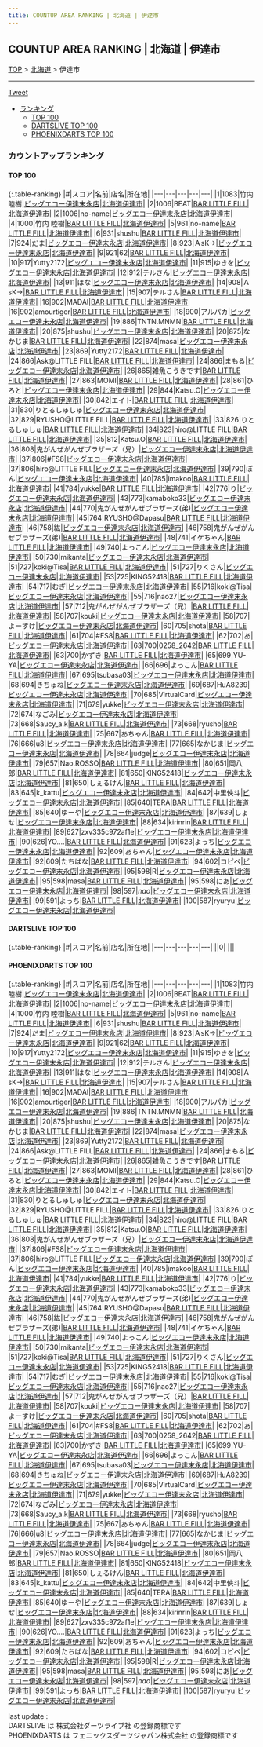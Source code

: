```yaml
---
title: COUNTUP AREA RANKING | 北海道 | 伊達市
---
```

## COUNTUP AREA RANKING | 北海道 | 伊達市

[TOP](/darts/rank/) > [北海道](/darts/rank/北海道/) > 伊達市

___

<a href="https://twitter.com/share?ref_src=twsrc%5Etfw" data-text="COUNTUP AREA RANKING | 北海道伊達市" class="twitter-share-button" data-hashtags="DARTSLIVE,PHOENIXDARTS,darts,ダーツ" data-show-count="false">Tweet</a>

* [ランキング](#カウントアップランキング)
    * [TOP 100](#top-100)
    * [DARTSLIVE TOP 100](#dartslive-top-100)
    * [PHOENIXDARTS TOP 100](#phoenixdarts-top-100)

### カウントアップランキング

#### TOP 100



{:.table-ranking}
|#|スコア|名前|店名|所在地|
|---|---|---|---|---|
|1|1083|<span class="rank-name-pd">竹内 睦樹</span>|<a href="https://vs.phoenixdarts.com/jp/shop/shopDetailInfo/s_86765?s_seq=86765">ビッグエコー伊達末永店</a>|<a href="/darts/rank/北海道/伊達市">北海道伊達市</a>|
|2|1006|<span class="rank-name-pd">BEAT</span>|<a href="https://vs.phoenixdarts.com/jp/shop/shopDetailInfo/s_91655?s_seq=91655">BAR LITTLE FILL</a>|<a href="/darts/rank/北海道/伊達市">北海道伊達市</a>|
|2|1006|<span class="rank-name-pd">no-name</span>|<a href="https://vs.phoenixdarts.com/jp/shop/shopDetailInfo/s_86765?s_seq=86765">ビッグエコー伊達末永店</a>|<a href="/darts/rank/北海道/伊達市">北海道伊達市</a>|
|4|1000|<span class="rank-name-pd">竹内 睦樹</span>|<a href="https://vs.phoenixdarts.com/jp/shop/shopDetailInfo/s_91655?s_seq=91655">BAR LITTLE FILL</a>|<a href="/darts/rank/北海道/伊達市">北海道伊達市</a>|
|5|961|<span class="rank-name-pd">no-name</span>|<a href="https://vs.phoenixdarts.com/jp/shop/shopDetailInfo/s_91655?s_seq=91655">BAR LITTLE FILL</a>|<a href="/darts/rank/北海道/伊達市">北海道伊達市</a>|
|6|931|<span class="rank-name-pd">shushu</span>|<a href="https://vs.phoenixdarts.com/jp/shop/shopDetailInfo/s_91655?s_seq=91655">BAR LITTLE FILL</a>|<a href="/darts/rank/北海道/伊達市">北海道伊達市</a>|
|7|924|<span class="rank-name-pd">だま</span>|<a href="https://vs.phoenixdarts.com/jp/shop/shopDetailInfo/s_86765?s_seq=86765">ビッグエコー伊達末永店</a>|<a href="/darts/rank/北海道/伊達市">北海道伊達市</a>|
|8|923|<span class="rank-name-pd">ＡsK→</span>|<a href="https://vs.phoenixdarts.com/jp/shop/shopDetailInfo/s_86765?s_seq=86765">ビッグエコー伊達末永店</a>|<a href="/darts/rank/北海道/伊達市">北海道伊達市</a>|
|9|921|<span class="rank-name-pd">62</span>|<a href="https://vs.phoenixdarts.com/jp/shop/shopDetailInfo/s_91655?s_seq=91655">BAR LITTLE FILL</a>|<a href="/darts/rank/北海道/伊達市">北海道伊達市</a>|
|10|917|<span class="rank-name-pd">Yutty2172</span>|<a href="https://vs.phoenixdarts.com/jp/shop/shopDetailInfo/s_86765?s_seq=86765">ビッグエコー伊達末永店</a>|<a href="/darts/rank/北海道/伊達市">北海道伊達市</a>|
|11|915|<span class="rank-name-pd">ゆきを</span>|<a href="https://vs.phoenixdarts.com/jp/shop/shopDetailInfo/s_86765?s_seq=86765">ビッグエコー伊達末永店</a>|<a href="/darts/rank/北海道/伊達市">北海道伊達市</a>|
|12|912|<span class="rank-name-pd">テルさん</span>|<a href="https://vs.phoenixdarts.com/jp/shop/shopDetailInfo/s_86765?s_seq=86765">ビッグエコー伊達末永店</a>|<a href="/darts/rank/北海道/伊達市">北海道伊達市</a>|
|13|911|<span class="rank-name-pd">はな</span>|<a href="https://vs.phoenixdarts.com/jp/shop/shopDetailInfo/s_86765?s_seq=86765">ビッグエコー伊達末永店</a>|<a href="/darts/rank/北海道/伊達市">北海道伊達市</a>|
|14|908|<span class="rank-name-pd">ＡsK→</span>|<a href="https://vs.phoenixdarts.com/jp/shop/shopDetailInfo/s_91655?s_seq=91655">BAR LITTLE FILL</a>|<a href="/darts/rank/北海道/伊達市">北海道伊達市</a>|
|15|907|<span class="rank-name-pd">テルさん</span>|<a href="https://vs.phoenixdarts.com/jp/shop/shopDetailInfo/s_91655?s_seq=91655">BAR LITTLE FILL</a>|<a href="/darts/rank/北海道/伊達市">北海道伊達市</a>|
|16|902|<span class="rank-name-pd">MADAI</span>|<a href="https://vs.phoenixdarts.com/jp/shop/shopDetailInfo/s_91655?s_seq=91655">BAR LITTLE FILL</a>|<a href="/darts/rank/北海道/伊達市">北海道伊達市</a>|
|16|902|<span class="rank-name-pd">amourtiger</span>|<a href="https://vs.phoenixdarts.com/jp/shop/shopDetailInfo/s_91655?s_seq=91655">BAR LITTLE FILL</a>|<a href="/darts/rank/北海道/伊達市">北海道伊達市</a>|
|18|900|<span class="rank-name-pd">アルパカ</span>|<a href="https://vs.phoenixdarts.com/jp/shop/shopDetailInfo/s_86765?s_seq=86765">ビッグエコー伊達末永店</a>|<a href="/darts/rank/北海道/伊達市">北海道伊達市</a>|
|19|886|<span class="rank-name-pd">TNTN.MNMN</span>|<a href="https://vs.phoenixdarts.com/jp/shop/shopDetailInfo/s_91655?s_seq=91655">BAR LITTLE FILL</a>|<a href="/darts/rank/北海道/伊達市">北海道伊達市</a>|
|20|875|<span class="rank-name-pd">shushu</span>|<a href="https://vs.phoenixdarts.com/jp/shop/shopDetailInfo/s_86765?s_seq=86765">ビッグエコー伊達末永店</a>|<a href="/darts/rank/北海道/伊達市">北海道伊達市</a>|
|20|875|<span class="rank-name-pd">なかじま</span>|<a href="https://vs.phoenixdarts.com/jp/shop/shopDetailInfo/s_91655?s_seq=91655">BAR LITTLE FILL</a>|<a href="/darts/rank/北海道/伊達市">北海道伊達市</a>|
|22|874|<span class="rank-name-pd">masa</span>|<a href="https://vs.phoenixdarts.com/jp/shop/shopDetailInfo/s_86765?s_seq=86765">ビッグエコー伊達末永店</a>|<a href="/darts/rank/北海道/伊達市">北海道伊達市</a>|
|23|869|<span class="rank-name-pd">Yutty2172</span>|<a href="https://vs.phoenixdarts.com/jp/shop/shopDetailInfo/s_91655?s_seq=91655">BAR LITTLE FILL</a>|<a href="/darts/rank/北海道/伊達市">北海道伊達市</a>|
|24|866|<span class="rank-name-pd">Ask@LITTLE FILL</span>|<a href="https://vs.phoenixdarts.com/jp/shop/shopDetailInfo/s_91655?s_seq=91655">BAR LITTLE FILL</a>|<a href="/darts/rank/北海道/伊達市">北海道伊達市</a>|
|24|866|<span class="rank-name-pd">まもる</span>|<a href="https://vs.phoenixdarts.com/jp/shop/shopDetailInfo/s_86765?s_seq=86765">ビッグエコー伊達末永店</a>|<a href="/darts/rank/北海道/伊達市">北海道伊達市</a>|
|26|865|<span class="rank-name-pd">雑魚こうきです</span>|<a href="https://vs.phoenixdarts.com/jp/shop/shopDetailInfo/s_91655?s_seq=91655">BAR LITTLE FILL</a>|<a href="/darts/rank/北海道/伊達市">北海道伊達市</a>|
|27|863|<span class="rank-name-pd">MOMI</span>|<a href="https://vs.phoenixdarts.com/jp/shop/shopDetailInfo/s_91655?s_seq=91655">BAR LITTLE FILL</a>|<a href="/darts/rank/北海道/伊達市">北海道伊達市</a>|
|28|861|<span class="rank-name-pd">ひろと</span>|<a href="https://vs.phoenixdarts.com/jp/shop/shopDetailInfo/s_86765?s_seq=86765">ビッグエコー伊達末永店</a>|<a href="/darts/rank/北海道/伊達市">北海道伊達市</a>|
|29|844|<span class="rank-name-pd">Katsu.O</span>|<a href="https://vs.phoenixdarts.com/jp/shop/shopDetailInfo/s_86765?s_seq=86765">ビッグエコー伊達末永店</a>|<a href="/darts/rank/北海道/伊達市">北海道伊達市</a>|
|30|842|<span class="rank-name-pd">エイト</span>|<a href="https://vs.phoenixdarts.com/jp/shop/shopDetailInfo/s_91655?s_seq=91655">BAR LITTLE FILL</a>|<a href="/darts/rank/北海道/伊達市">北海道伊達市</a>|
|31|830|<span class="rank-name-pd">りとるしゅしゅ</span>|<a href="https://vs.phoenixdarts.com/jp/shop/shopDetailInfo/s_86765?s_seq=86765">ビッグエコー伊達末永店</a>|<a href="/darts/rank/北海道/伊達市">北海道伊達市</a>|
|32|829|<span class="rank-name-pd">RYUSHO@LITTLE FILL</span>|<a href="https://vs.phoenixdarts.com/jp/shop/shopDetailInfo/s_91655?s_seq=91655">BAR LITTLE FILL</a>|<a href="/darts/rank/北海道/伊達市">北海道伊達市</a>|
|33|826|<span class="rank-name-pd">りとるしゅしゅ</span>|<a href="https://vs.phoenixdarts.com/jp/shop/shopDetailInfo/s_91655?s_seq=91655">BAR LITTLE FILL</a>|<a href="/darts/rank/北海道/伊達市">北海道伊達市</a>|
|34|823|<span class="rank-name-pd">hiro@LITTLE FILL</span>|<a href="https://vs.phoenixdarts.com/jp/shop/shopDetailInfo/s_91655?s_seq=91655">BAR LITTLE FILL</a>|<a href="/darts/rank/北海道/伊達市">北海道伊達市</a>|
|35|812|<span class="rank-name-pd">Katsu.O</span>|<a href="https://vs.phoenixdarts.com/jp/shop/shopDetailInfo/s_91655?s_seq=91655">BAR LITTLE FILL</a>|<a href="/darts/rank/北海道/伊達市">北海道伊達市</a>|
|36|808|<span class="rank-name-pd">鬼がんぜがんぜブラザーズ（兄）</span>|<a href="https://vs.phoenixdarts.com/jp/shop/shopDetailInfo/s_86765?s_seq=86765">ビッグエコー伊達末永店</a>|<a href="/darts/rank/北海道/伊達市">北海道伊達市</a>|
|37|806|<span class="rank-name-pd">#FS8</span>|<a href="https://vs.phoenixdarts.com/jp/shop/shopDetailInfo/s_86765?s_seq=86765">ビッグエコー伊達末永店</a>|<a href="/darts/rank/北海道/伊達市">北海道伊達市</a>|
|37|806|<span class="rank-name-pd">hiro@LITTLE FILL</span>|<a href="https://vs.phoenixdarts.com/jp/shop/shopDetailInfo/s_86765?s_seq=86765">ビッグエコー伊達末永店</a>|<a href="/darts/rank/北海道/伊達市">北海道伊達市</a>|
|39|790|<span class="rank-name-pd">ぽん</span>|<a href="https://vs.phoenixdarts.com/jp/shop/shopDetailInfo/s_86765?s_seq=86765">ビッグエコー伊達末永店</a>|<a href="/darts/rank/北海道/伊達市">北海道伊達市</a>|
|40|785|<span class="rank-name-pd">imakoo</span>|<a href="https://vs.phoenixdarts.com/jp/shop/shopDetailInfo/s_91655?s_seq=91655">BAR LITTLE FILL</a>|<a href="/darts/rank/北海道/伊達市">北海道伊達市</a>|
|41|784|<span class="rank-name-pd">yukke</span>|<a href="https://vs.phoenixdarts.com/jp/shop/shopDetailInfo/s_91655?s_seq=91655">BAR LITTLE FILL</a>|<a href="/darts/rank/北海道/伊達市">北海道伊達市</a>|
|42|776|<span class="rank-name-pd">り</span>|<a href="https://vs.phoenixdarts.com/jp/shop/shopDetailInfo/s_86765?s_seq=86765">ビッグエコー伊達末永店</a>|<a href="/darts/rank/北海道/伊達市">北海道伊達市</a>|
|43|773|<span class="rank-name-pd">kamaboko33</span>|<a href="https://vs.phoenixdarts.com/jp/shop/shopDetailInfo/s_86765?s_seq=86765">ビッグエコー伊達末永店</a>|<a href="/darts/rank/北海道/伊達市">北海道伊達市</a>|
|44|770|<span class="rank-name-pd">鬼がんぜがんぜブラザーズ(弟)</span>|<a href="https://vs.phoenixdarts.com/jp/shop/shopDetailInfo/s_86765?s_seq=86765">ビッグエコー伊達末永店</a>|<a href="/darts/rank/北海道/伊達市">北海道伊達市</a>|
|45|764|<span class="rank-name-pd">RYUSHO@Dapasu</span>|<a href="https://vs.phoenixdarts.com/jp/shop/shopDetailInfo/s_91655?s_seq=91655">BAR LITTLE FILL</a>|<a href="/darts/rank/北海道/伊達市">北海道伊達市</a>|
|46|758|<span class="rank-name-pd">紘</span>|<a href="https://vs.phoenixdarts.com/jp/shop/shopDetailInfo/s_86765?s_seq=86765">ビッグエコー伊達末永店</a>|<a href="/darts/rank/北海道/伊達市">北海道伊達市</a>|
|46|758|<span class="rank-name-pd">鬼がんぜがんぜブラザーズ(弟)</span>|<a href="https://vs.phoenixdarts.com/jp/shop/shopDetailInfo/s_91655?s_seq=91655">BAR LITTLE FILL</a>|<a href="/darts/rank/北海道/伊達市">北海道伊達市</a>|
|48|741|<span class="rank-name-pd">イケちゃん</span>|<a href="https://vs.phoenixdarts.com/jp/shop/shopDetailInfo/s_91655?s_seq=91655">BAR LITTLE FILL</a>|<a href="/darts/rank/北海道/伊達市">北海道伊達市</a>|
|49|740|<span class="rank-name-pd">よっこん</span>|<a href="https://vs.phoenixdarts.com/jp/shop/shopDetailInfo/s_86765?s_seq=86765">ビッグエコー伊達末永店</a>|<a href="/darts/rank/北海道/伊達市">北海道伊達市</a>|
|50|730|<span class="rank-name-pd">mikanta</span>|<a href="https://vs.phoenixdarts.com/jp/shop/shopDetailInfo/s_86765?s_seq=86765">ビッグエコー伊達末永店</a>|<a href="/darts/rank/北海道/伊達市">北海道伊達市</a>|
|51|727|<span class="rank-name-pd">koki@Tisa</span>|<a href="https://vs.phoenixdarts.com/jp/shop/shopDetailInfo/s_91655?s_seq=91655">BAR LITTLE FILL</a>|<a href="/darts/rank/北海道/伊達市">北海道伊達市</a>|
|51|727|<span class="rank-name-pd">りくさん</span>|<a href="https://vs.phoenixdarts.com/jp/shop/shopDetailInfo/s_86765?s_seq=86765">ビッグエコー伊達末永店</a>|<a href="/darts/rank/北海道/伊達市">北海道伊達市</a>|
|53|725|<span class="rank-name-pd">KING52418</span>|<a href="https://vs.phoenixdarts.com/jp/shop/shopDetailInfo/s_91655?s_seq=91655">BAR LITTLE FILL</a>|<a href="/darts/rank/北海道/伊達市">北海道伊達市</a>|
|54|717|<span class="rank-name-pd">むぎ</span>|<a href="https://vs.phoenixdarts.com/jp/shop/shopDetailInfo/s_86765?s_seq=86765">ビッグエコー伊達末永店</a>|<a href="/darts/rank/北海道/伊達市">北海道伊達市</a>|
|55|716|<span class="rank-name-pd">koki@Tisa</span>|<a href="https://vs.phoenixdarts.com/jp/shop/shopDetailInfo/s_86765?s_seq=86765">ビッグエコー伊達末永店</a>|<a href="/darts/rank/北海道/伊達市">北海道伊達市</a>|
|55|716|<span class="rank-name-pd">nao27</span>|<a href="https://vs.phoenixdarts.com/jp/shop/shopDetailInfo/s_86765?s_seq=86765">ビッグエコー伊達末永店</a>|<a href="/darts/rank/北海道/伊達市">北海道伊達市</a>|
|57|712|<span class="rank-name-pd">鬼がんぜがんぜブラザーズ（兄）</span>|<a href="https://vs.phoenixdarts.com/jp/shop/shopDetailInfo/s_91655?s_seq=91655">BAR LITTLE FILL</a>|<a href="/darts/rank/北海道/伊達市">北海道伊達市</a>|
|58|707|<span class="rank-name-pd">kouki</span>|<a href="https://vs.phoenixdarts.com/jp/shop/shopDetailInfo/s_86765?s_seq=86765">ビッグエコー伊達末永店</a>|<a href="/darts/rank/北海道/伊達市">北海道伊達市</a>|
|58|707|<span class="rank-name-pd">よーすけ</span>|<a href="https://vs.phoenixdarts.com/jp/shop/shopDetailInfo/s_86765?s_seq=86765">ビッグエコー伊達末永店</a>|<a href="/darts/rank/北海道/伊達市">北海道伊達市</a>|
|60|705|<span class="rank-name-pd">shota</span>|<a href="https://vs.phoenixdarts.com/jp/shop/shopDetailInfo/s_91655?s_seq=91655">BAR LITTLE FILL</a>|<a href="/darts/rank/北海道/伊達市">北海道伊達市</a>|
|61|704|<span class="rank-name-pd">#FS8</span>|<a href="https://vs.phoenixdarts.com/jp/shop/shopDetailInfo/s_91655?s_seq=91655">BAR LITTLE FILL</a>|<a href="/darts/rank/北海道/伊達市">北海道伊達市</a>|
|62|702|<span class="rank-name-pd">あ</span>|<a href="https://vs.phoenixdarts.com/jp/shop/shopDetailInfo/s_86765?s_seq=86765">ビッグエコー伊達末永店</a>|<a href="/darts/rank/北海道/伊達市">北海道伊達市</a>|
|63|700|<span class="rank-name-pd">0258_2642</span>|<a href="https://vs.phoenixdarts.com/jp/shop/shopDetailInfo/s_91655?s_seq=91655">BAR LITTLE FILL</a>|<a href="/darts/rank/北海道/伊達市">北海道伊達市</a>|
|63|700|<span class="rank-name-pd">かずき</span>|<a href="https://vs.phoenixdarts.com/jp/shop/shopDetailInfo/s_91655?s_seq=91655">BAR LITTLE FILL</a>|<a href="/darts/rank/北海道/伊達市">北海道伊達市</a>|
|65|699|<span class="rank-name-pd">YU-YA</span>|<a href="https://vs.phoenixdarts.com/jp/shop/shopDetailInfo/s_86765?s_seq=86765">ビッグエコー伊達末永店</a>|<a href="/darts/rank/北海道/伊達市">北海道伊達市</a>|
|66|696|<span class="rank-name-pd">よっこん</span>|<a href="https://vs.phoenixdarts.com/jp/shop/shopDetailInfo/s_91655?s_seq=91655">BAR LITTLE FILL</a>|<a href="/darts/rank/北海道/伊達市">北海道伊達市</a>|
|67|695|<span class="rank-name-pd">tsubasa03</span>|<a href="https://vs.phoenixdarts.com/jp/shop/shopDetailInfo/s_86765?s_seq=86765">ビッグエコー伊達末永店</a>|<a href="/darts/rank/北海道/伊達市">北海道伊達市</a>|
|68|694|<span class="rank-name-pd">きちゅね</span>|<a href="https://vs.phoenixdarts.com/jp/shop/shopDetailInfo/s_86765?s_seq=86765">ビッグエコー伊達末永店</a>|<a href="/darts/rank/北海道/伊達市">北海道伊達市</a>|
|69|687|<span class="rank-name-pd">HuA8239</span>|<a href="https://vs.phoenixdarts.com/jp/shop/shopDetailInfo/s_86765?s_seq=86765">ビッグエコー伊達末永店</a>|<a href="/darts/rank/北海道/伊達市">北海道伊達市</a>|
|70|685|<span class="rank-name-pd">VirtualCard</span>|<a href="https://vs.phoenixdarts.com/jp/shop/shopDetailInfo/s_86765?s_seq=86765">ビッグエコー伊達末永店</a>|<a href="/darts/rank/北海道/伊達市">北海道伊達市</a>|
|71|679|<span class="rank-name-pd">yukke</span>|<a href="https://vs.phoenixdarts.com/jp/shop/shopDetailInfo/s_86765?s_seq=86765">ビッグエコー伊達末永店</a>|<a href="/darts/rank/北海道/伊達市">北海道伊達市</a>|
|72|674|<span class="rank-name-pd">なごみ</span>|<a href="https://vs.phoenixdarts.com/jp/shop/shopDetailInfo/s_86765?s_seq=86765">ビッグエコー伊達末永店</a>|<a href="/darts/rank/北海道/伊達市">北海道伊達市</a>|
|73|668|<span class="rank-name-pd">Saucy_a.k</span>|<a href="https://vs.phoenixdarts.com/jp/shop/shopDetailInfo/s_91655?s_seq=91655">BAR LITTLE FILL</a>|<a href="/darts/rank/北海道/伊達市">北海道伊達市</a>|
|73|668|<span class="rank-name-pd">ryusho</span>|<a href="https://vs.phoenixdarts.com/jp/shop/shopDetailInfo/s_91655?s_seq=91655">BAR LITTLE FILL</a>|<a href="/darts/rank/北海道/伊達市">北海道伊達市</a>|
|75|667|<span class="rank-name-pd">あちゃん</span>|<a href="https://vs.phoenixdarts.com/jp/shop/shopDetailInfo/s_91655?s_seq=91655">BAR LITTLE FILL</a>|<a href="/darts/rank/北海道/伊達市">北海道伊達市</a>|
|76|666|<span class="rank-name-pd">u8</span>|<a href="https://vs.phoenixdarts.com/jp/shop/shopDetailInfo/s_86765?s_seq=86765">ビッグエコー伊達末永店</a>|<a href="/darts/rank/北海道/伊達市">北海道伊達市</a>|
|77|665|<span class="rank-name-pd">なかじま</span>|<a href="https://vs.phoenixdarts.com/jp/shop/shopDetailInfo/s_86765?s_seq=86765">ビッグエコー伊達末永店</a>|<a href="/darts/rank/北海道/伊達市">北海道伊達市</a>|
|78|664|<span class="rank-name-pd">judge</span>|<a href="https://vs.phoenixdarts.com/jp/shop/shopDetailInfo/s_86765?s_seq=86765">ビッグエコー伊達末永店</a>|<a href="/darts/rank/北海道/伊達市">北海道伊達市</a>|
|79|657|<span class="rank-name-pd">Nao.ROSSO</span>|<a href="https://vs.phoenixdarts.com/jp/shop/shopDetailInfo/s_91655?s_seq=91655">BAR LITTLE FILL</a>|<a href="/darts/rank/北海道/伊達市">北海道伊達市</a>|
|80|651|<span class="rank-name-pd">岡八郎</span>|<a href="https://vs.phoenixdarts.com/jp/shop/shopDetailInfo/s_91655?s_seq=91655">BAR LITTLE FILL</a>|<a href="/darts/rank/北海道/伊達市">北海道伊達市</a>|
|81|650|<span class="rank-name-pd">KING52418</span>|<a href="https://vs.phoenixdarts.com/jp/shop/shopDetailInfo/s_86765?s_seq=86765">ビッグエコー伊達末永店</a>|<a href="/darts/rank/北海道/伊達市">北海道伊達市</a>|
|81|650|<span class="rank-name-pd">しぇるけん</span>|<a href="https://vs.phoenixdarts.com/jp/shop/shopDetailInfo/s_91655?s_seq=91655">BAR LITTLE FILL</a>|<a href="/darts/rank/北海道/伊達市">北海道伊達市</a>|
|83|645|<span class="rank-name-pd">k_kattu</span>|<a href="https://vs.phoenixdarts.com/jp/shop/shopDetailInfo/s_86765?s_seq=86765">ビッグエコー伊達末永店</a>|<a href="/darts/rank/北海道/伊達市">北海道伊達市</a>|
|84|642|<span class="rank-name-pd">中里俠斗</span>|<a href="https://vs.phoenixdarts.com/jp/shop/shopDetailInfo/s_86765?s_seq=86765">ビッグエコー伊達末永店</a>|<a href="/darts/rank/北海道/伊達市">北海道伊達市</a>|
|85|640|<span class="rank-name-pd">TERA</span>|<a href="https://vs.phoenixdarts.com/jp/shop/shopDetailInfo/s_91655?s_seq=91655">BAR LITTLE FILL</a>|<a href="/darts/rank/北海道/伊達市">北海道伊達市</a>|
|85|640|<span class="rank-name-pd">ゆーや</span>|<a href="https://vs.phoenixdarts.com/jp/shop/shopDetailInfo/s_86765?s_seq=86765">ビッグエコー伊達末永店</a>|<a href="/darts/rank/北海道/伊達市">北海道伊達市</a>|
|87|639|<span class="rank-name-pd">しょせ</span>|<a href="https://vs.phoenixdarts.com/jp/shop/shopDetailInfo/s_86765?s_seq=86765">ビッグエコー伊達末永店</a>|<a href="/darts/rank/北海道/伊達市">北海道伊達市</a>|
|88|634|<span class="rank-name-pd">kirinrin</span>|<a href="https://vs.phoenixdarts.com/jp/shop/shopDetailInfo/s_91655?s_seq=91655">BAR LITTLE FILL</a>|<a href="/darts/rank/北海道/伊達市">北海道伊達市</a>|
|89|627|<span class="rank-name-pd">zxv335c972af1e</span>|<a href="https://vs.phoenixdarts.com/jp/shop/shopDetailInfo/s_86765?s_seq=86765">ビッグエコー伊達末永店</a>|<a href="/darts/rank/北海道/伊達市">北海道伊達市</a>|
|90|626|<span class="rank-name-pd">YO....</span>|<a href="https://vs.phoenixdarts.com/jp/shop/shopDetailInfo/s_91655?s_seq=91655">BAR LITTLE FILL</a>|<a href="/darts/rank/北海道/伊達市">北海道伊達市</a>|
|91|623|<span class="rank-name-pd">よっち</span>|<a href="https://vs.phoenixdarts.com/jp/shop/shopDetailInfo/s_86765?s_seq=86765">ビッグエコー伊達末永店</a>|<a href="/darts/rank/北海道/伊達市">北海道伊達市</a>|
|92|609|<span class="rank-name-pd">あちゃん</span>|<a href="https://vs.phoenixdarts.com/jp/shop/shopDetailInfo/s_86765?s_seq=86765">ビッグエコー伊達末永店</a>|<a href="/darts/rank/北海道/伊達市">北海道伊達市</a>|
|92|609|<span class="rank-name-pd">たちばな</span>|<a href="https://vs.phoenixdarts.com/jp/shop/shopDetailInfo/s_91655?s_seq=91655">BAR LITTLE FILL</a>|<a href="/darts/rank/北海道/伊達市">北海道伊達市</a>|
|94|602|<span class="rank-name-pd">コピペ</span>|<a href="https://vs.phoenixdarts.com/jp/shop/shopDetailInfo/s_86765?s_seq=86765">ビッグエコー伊達末永店</a>|<a href="/darts/rank/北海道/伊達市">北海道伊達市</a>|
|95|598|<span class="rank-name-pd">R</span>|<a href="https://vs.phoenixdarts.com/jp/shop/shopDetailInfo/s_86765?s_seq=86765">ビッグエコー伊達末永店</a>|<a href="/darts/rank/北海道/伊達市">北海道伊達市</a>|
|95|598|<span class="rank-name-pd">masa</span>|<a href="https://vs.phoenixdarts.com/jp/shop/shopDetailInfo/s_91655?s_seq=91655">BAR LITTLE FILL</a>|<a href="/darts/rank/北海道/伊達市">北海道伊達市</a>|
|95|598|<span class="rank-name-pd">にあ</span>|<a href="https://vs.phoenixdarts.com/jp/shop/shopDetailInfo/s_86765?s_seq=86765">ビッグエコー伊達末永店</a>|<a href="/darts/rank/北海道/伊達市">北海道伊達市</a>|
|98|597|<span class="rank-name-pd">*nao*</span>|<a href="https://vs.phoenixdarts.com/jp/shop/shopDetailInfo/s_86765?s_seq=86765">ビッグエコー伊達末永店</a>|<a href="/darts/rank/北海道/伊達市">北海道伊達市</a>|
|99|591|<span class="rank-name-pd">よっち</span>|<a href="https://vs.phoenixdarts.com/jp/shop/shopDetailInfo/s_91655?s_seq=91655">BAR LITTLE FILL</a>|<a href="/darts/rank/北海道/伊達市">北海道伊達市</a>|
|100|587|<span class="rank-name-pd">ryuryu</span>|<a href="https://vs.phoenixdarts.com/jp/shop/shopDetailInfo/s_86765?s_seq=86765">ビッグエコー伊達末永店</a>|<a href="/darts/rank/北海道/伊達市">北海道伊達市</a>|


#### DARTSLIVE TOP 100



{:.table-ranking}
|#|スコア|名前|店名|所在地|
|---|---|---|---|---|
||0|<span class="rank-name-dl"> </span>|<a href=""></a>|<a href="/darts/rank//"></a>|


#### PHOENIXDARTS TOP 100



{:.table-ranking}
|#|スコア|名前|店名|所在地|
|---|---|---|---|---|
|1|1083|<span class="rank-name-pd">竹内 睦樹</span>|<a href="https://vs.phoenixdarts.com/jp/shop/shopDetailInfo/s_86765?s_seq=86765">ビッグエコー伊達末永店</a>|<a href="/darts/rank/北海道/伊達市">北海道伊達市</a>|
|2|1006|<span class="rank-name-pd">BEAT</span>|<a href="https://vs.phoenixdarts.com/jp/shop/shopDetailInfo/s_91655?s_seq=91655">BAR LITTLE FILL</a>|<a href="/darts/rank/北海道/伊達市">北海道伊達市</a>|
|2|1006|<span class="rank-name-pd">no-name</span>|<a href="https://vs.phoenixdarts.com/jp/shop/shopDetailInfo/s_86765?s_seq=86765">ビッグエコー伊達末永店</a>|<a href="/darts/rank/北海道/伊達市">北海道伊達市</a>|
|4|1000|<span class="rank-name-pd">竹内 睦樹</span>|<a href="https://vs.phoenixdarts.com/jp/shop/shopDetailInfo/s_91655?s_seq=91655">BAR LITTLE FILL</a>|<a href="/darts/rank/北海道/伊達市">北海道伊達市</a>|
|5|961|<span class="rank-name-pd">no-name</span>|<a href="https://vs.phoenixdarts.com/jp/shop/shopDetailInfo/s_91655?s_seq=91655">BAR LITTLE FILL</a>|<a href="/darts/rank/北海道/伊達市">北海道伊達市</a>|
|6|931|<span class="rank-name-pd">shushu</span>|<a href="https://vs.phoenixdarts.com/jp/shop/shopDetailInfo/s_91655?s_seq=91655">BAR LITTLE FILL</a>|<a href="/darts/rank/北海道/伊達市">北海道伊達市</a>|
|7|924|<span class="rank-name-pd">だま</span>|<a href="https://vs.phoenixdarts.com/jp/shop/shopDetailInfo/s_86765?s_seq=86765">ビッグエコー伊達末永店</a>|<a href="/darts/rank/北海道/伊達市">北海道伊達市</a>|
|8|923|<span class="rank-name-pd">ＡsK→</span>|<a href="https://vs.phoenixdarts.com/jp/shop/shopDetailInfo/s_86765?s_seq=86765">ビッグエコー伊達末永店</a>|<a href="/darts/rank/北海道/伊達市">北海道伊達市</a>|
|9|921|<span class="rank-name-pd">62</span>|<a href="https://vs.phoenixdarts.com/jp/shop/shopDetailInfo/s_91655?s_seq=91655">BAR LITTLE FILL</a>|<a href="/darts/rank/北海道/伊達市">北海道伊達市</a>|
|10|917|<span class="rank-name-pd">Yutty2172</span>|<a href="https://vs.phoenixdarts.com/jp/shop/shopDetailInfo/s_86765?s_seq=86765">ビッグエコー伊達末永店</a>|<a href="/darts/rank/北海道/伊達市">北海道伊達市</a>|
|11|915|<span class="rank-name-pd">ゆきを</span>|<a href="https://vs.phoenixdarts.com/jp/shop/shopDetailInfo/s_86765?s_seq=86765">ビッグエコー伊達末永店</a>|<a href="/darts/rank/北海道/伊達市">北海道伊達市</a>|
|12|912|<span class="rank-name-pd">テルさん</span>|<a href="https://vs.phoenixdarts.com/jp/shop/shopDetailInfo/s_86765?s_seq=86765">ビッグエコー伊達末永店</a>|<a href="/darts/rank/北海道/伊達市">北海道伊達市</a>|
|13|911|<span class="rank-name-pd">はな</span>|<a href="https://vs.phoenixdarts.com/jp/shop/shopDetailInfo/s_86765?s_seq=86765">ビッグエコー伊達末永店</a>|<a href="/darts/rank/北海道/伊達市">北海道伊達市</a>|
|14|908|<span class="rank-name-pd">ＡsK→</span>|<a href="https://vs.phoenixdarts.com/jp/shop/shopDetailInfo/s_91655?s_seq=91655">BAR LITTLE FILL</a>|<a href="/darts/rank/北海道/伊達市">北海道伊達市</a>|
|15|907|<span class="rank-name-pd">テルさん</span>|<a href="https://vs.phoenixdarts.com/jp/shop/shopDetailInfo/s_91655?s_seq=91655">BAR LITTLE FILL</a>|<a href="/darts/rank/北海道/伊達市">北海道伊達市</a>|
|16|902|<span class="rank-name-pd">MADAI</span>|<a href="https://vs.phoenixdarts.com/jp/shop/shopDetailInfo/s_91655?s_seq=91655">BAR LITTLE FILL</a>|<a href="/darts/rank/北海道/伊達市">北海道伊達市</a>|
|16|902|<span class="rank-name-pd">amourtiger</span>|<a href="https://vs.phoenixdarts.com/jp/shop/shopDetailInfo/s_91655?s_seq=91655">BAR LITTLE FILL</a>|<a href="/darts/rank/北海道/伊達市">北海道伊達市</a>|
|18|900|<span class="rank-name-pd">アルパカ</span>|<a href="https://vs.phoenixdarts.com/jp/shop/shopDetailInfo/s_86765?s_seq=86765">ビッグエコー伊達末永店</a>|<a href="/darts/rank/北海道/伊達市">北海道伊達市</a>|
|19|886|<span class="rank-name-pd">TNTN.MNMN</span>|<a href="https://vs.phoenixdarts.com/jp/shop/shopDetailInfo/s_91655?s_seq=91655">BAR LITTLE FILL</a>|<a href="/darts/rank/北海道/伊達市">北海道伊達市</a>|
|20|875|<span class="rank-name-pd">shushu</span>|<a href="https://vs.phoenixdarts.com/jp/shop/shopDetailInfo/s_86765?s_seq=86765">ビッグエコー伊達末永店</a>|<a href="/darts/rank/北海道/伊達市">北海道伊達市</a>|
|20|875|<span class="rank-name-pd">なかじま</span>|<a href="https://vs.phoenixdarts.com/jp/shop/shopDetailInfo/s_91655?s_seq=91655">BAR LITTLE FILL</a>|<a href="/darts/rank/北海道/伊達市">北海道伊達市</a>|
|22|874|<span class="rank-name-pd">masa</span>|<a href="https://vs.phoenixdarts.com/jp/shop/shopDetailInfo/s_86765?s_seq=86765">ビッグエコー伊達末永店</a>|<a href="/darts/rank/北海道/伊達市">北海道伊達市</a>|
|23|869|<span class="rank-name-pd">Yutty2172</span>|<a href="https://vs.phoenixdarts.com/jp/shop/shopDetailInfo/s_91655?s_seq=91655">BAR LITTLE FILL</a>|<a href="/darts/rank/北海道/伊達市">北海道伊達市</a>|
|24|866|<span class="rank-name-pd">Ask@LITTLE FILL</span>|<a href="https://vs.phoenixdarts.com/jp/shop/shopDetailInfo/s_91655?s_seq=91655">BAR LITTLE FILL</a>|<a href="/darts/rank/北海道/伊達市">北海道伊達市</a>|
|24|866|<span class="rank-name-pd">まもる</span>|<a href="https://vs.phoenixdarts.com/jp/shop/shopDetailInfo/s_86765?s_seq=86765">ビッグエコー伊達末永店</a>|<a href="/darts/rank/北海道/伊達市">北海道伊達市</a>|
|26|865|<span class="rank-name-pd">雑魚こうきです</span>|<a href="https://vs.phoenixdarts.com/jp/shop/shopDetailInfo/s_91655?s_seq=91655">BAR LITTLE FILL</a>|<a href="/darts/rank/北海道/伊達市">北海道伊達市</a>|
|27|863|<span class="rank-name-pd">MOMI</span>|<a href="https://vs.phoenixdarts.com/jp/shop/shopDetailInfo/s_91655?s_seq=91655">BAR LITTLE FILL</a>|<a href="/darts/rank/北海道/伊達市">北海道伊達市</a>|
|28|861|<span class="rank-name-pd">ひろと</span>|<a href="https://vs.phoenixdarts.com/jp/shop/shopDetailInfo/s_86765?s_seq=86765">ビッグエコー伊達末永店</a>|<a href="/darts/rank/北海道/伊達市">北海道伊達市</a>|
|29|844|<span class="rank-name-pd">Katsu.O</span>|<a href="https://vs.phoenixdarts.com/jp/shop/shopDetailInfo/s_86765?s_seq=86765">ビッグエコー伊達末永店</a>|<a href="/darts/rank/北海道/伊達市">北海道伊達市</a>|
|30|842|<span class="rank-name-pd">エイト</span>|<a href="https://vs.phoenixdarts.com/jp/shop/shopDetailInfo/s_91655?s_seq=91655">BAR LITTLE FILL</a>|<a href="/darts/rank/北海道/伊達市">北海道伊達市</a>|
|31|830|<span class="rank-name-pd">りとるしゅしゅ</span>|<a href="https://vs.phoenixdarts.com/jp/shop/shopDetailInfo/s_86765?s_seq=86765">ビッグエコー伊達末永店</a>|<a href="/darts/rank/北海道/伊達市">北海道伊達市</a>|
|32|829|<span class="rank-name-pd">RYUSHO@LITTLE FILL</span>|<a href="https://vs.phoenixdarts.com/jp/shop/shopDetailInfo/s_91655?s_seq=91655">BAR LITTLE FILL</a>|<a href="/darts/rank/北海道/伊達市">北海道伊達市</a>|
|33|826|<span class="rank-name-pd">りとるしゅしゅ</span>|<a href="https://vs.phoenixdarts.com/jp/shop/shopDetailInfo/s_91655?s_seq=91655">BAR LITTLE FILL</a>|<a href="/darts/rank/北海道/伊達市">北海道伊達市</a>|
|34|823|<span class="rank-name-pd">hiro@LITTLE FILL</span>|<a href="https://vs.phoenixdarts.com/jp/shop/shopDetailInfo/s_91655?s_seq=91655">BAR LITTLE FILL</a>|<a href="/darts/rank/北海道/伊達市">北海道伊達市</a>|
|35|812|<span class="rank-name-pd">Katsu.O</span>|<a href="https://vs.phoenixdarts.com/jp/shop/shopDetailInfo/s_91655?s_seq=91655">BAR LITTLE FILL</a>|<a href="/darts/rank/北海道/伊達市">北海道伊達市</a>|
|36|808|<span class="rank-name-pd">鬼がんぜがんぜブラザーズ（兄）</span>|<a href="https://vs.phoenixdarts.com/jp/shop/shopDetailInfo/s_86765?s_seq=86765">ビッグエコー伊達末永店</a>|<a href="/darts/rank/北海道/伊達市">北海道伊達市</a>|
|37|806|<span class="rank-name-pd">#FS8</span>|<a href="https://vs.phoenixdarts.com/jp/shop/shopDetailInfo/s_86765?s_seq=86765">ビッグエコー伊達末永店</a>|<a href="/darts/rank/北海道/伊達市">北海道伊達市</a>|
|37|806|<span class="rank-name-pd">hiro@LITTLE FILL</span>|<a href="https://vs.phoenixdarts.com/jp/shop/shopDetailInfo/s_86765?s_seq=86765">ビッグエコー伊達末永店</a>|<a href="/darts/rank/北海道/伊達市">北海道伊達市</a>|
|39|790|<span class="rank-name-pd">ぽん</span>|<a href="https://vs.phoenixdarts.com/jp/shop/shopDetailInfo/s_86765?s_seq=86765">ビッグエコー伊達末永店</a>|<a href="/darts/rank/北海道/伊達市">北海道伊達市</a>|
|40|785|<span class="rank-name-pd">imakoo</span>|<a href="https://vs.phoenixdarts.com/jp/shop/shopDetailInfo/s_91655?s_seq=91655">BAR LITTLE FILL</a>|<a href="/darts/rank/北海道/伊達市">北海道伊達市</a>|
|41|784|<span class="rank-name-pd">yukke</span>|<a href="https://vs.phoenixdarts.com/jp/shop/shopDetailInfo/s_91655?s_seq=91655">BAR LITTLE FILL</a>|<a href="/darts/rank/北海道/伊達市">北海道伊達市</a>|
|42|776|<span class="rank-name-pd">り</span>|<a href="https://vs.phoenixdarts.com/jp/shop/shopDetailInfo/s_86765?s_seq=86765">ビッグエコー伊達末永店</a>|<a href="/darts/rank/北海道/伊達市">北海道伊達市</a>|
|43|773|<span class="rank-name-pd">kamaboko33</span>|<a href="https://vs.phoenixdarts.com/jp/shop/shopDetailInfo/s_86765?s_seq=86765">ビッグエコー伊達末永店</a>|<a href="/darts/rank/北海道/伊達市">北海道伊達市</a>|
|44|770|<span class="rank-name-pd">鬼がんぜがんぜブラザーズ(弟)</span>|<a href="https://vs.phoenixdarts.com/jp/shop/shopDetailInfo/s_86765?s_seq=86765">ビッグエコー伊達末永店</a>|<a href="/darts/rank/北海道/伊達市">北海道伊達市</a>|
|45|764|<span class="rank-name-pd">RYUSHO@Dapasu</span>|<a href="https://vs.phoenixdarts.com/jp/shop/shopDetailInfo/s_91655?s_seq=91655">BAR LITTLE FILL</a>|<a href="/darts/rank/北海道/伊達市">北海道伊達市</a>|
|46|758|<span class="rank-name-pd">紘</span>|<a href="https://vs.phoenixdarts.com/jp/shop/shopDetailInfo/s_86765?s_seq=86765">ビッグエコー伊達末永店</a>|<a href="/darts/rank/北海道/伊達市">北海道伊達市</a>|
|46|758|<span class="rank-name-pd">鬼がんぜがんぜブラザーズ(弟)</span>|<a href="https://vs.phoenixdarts.com/jp/shop/shopDetailInfo/s_91655?s_seq=91655">BAR LITTLE FILL</a>|<a href="/darts/rank/北海道/伊達市">北海道伊達市</a>|
|48|741|<span class="rank-name-pd">イケちゃん</span>|<a href="https://vs.phoenixdarts.com/jp/shop/shopDetailInfo/s_91655?s_seq=91655">BAR LITTLE FILL</a>|<a href="/darts/rank/北海道/伊達市">北海道伊達市</a>|
|49|740|<span class="rank-name-pd">よっこん</span>|<a href="https://vs.phoenixdarts.com/jp/shop/shopDetailInfo/s_86765?s_seq=86765">ビッグエコー伊達末永店</a>|<a href="/darts/rank/北海道/伊達市">北海道伊達市</a>|
|50|730|<span class="rank-name-pd">mikanta</span>|<a href="https://vs.phoenixdarts.com/jp/shop/shopDetailInfo/s_86765?s_seq=86765">ビッグエコー伊達末永店</a>|<a href="/darts/rank/北海道/伊達市">北海道伊達市</a>|
|51|727|<span class="rank-name-pd">koki@Tisa</span>|<a href="https://vs.phoenixdarts.com/jp/shop/shopDetailInfo/s_91655?s_seq=91655">BAR LITTLE FILL</a>|<a href="/darts/rank/北海道/伊達市">北海道伊達市</a>|
|51|727|<span class="rank-name-pd">りくさん</span>|<a href="https://vs.phoenixdarts.com/jp/shop/shopDetailInfo/s_86765?s_seq=86765">ビッグエコー伊達末永店</a>|<a href="/darts/rank/北海道/伊達市">北海道伊達市</a>|
|53|725|<span class="rank-name-pd">KING52418</span>|<a href="https://vs.phoenixdarts.com/jp/shop/shopDetailInfo/s_91655?s_seq=91655">BAR LITTLE FILL</a>|<a href="/darts/rank/北海道/伊達市">北海道伊達市</a>|
|54|717|<span class="rank-name-pd">むぎ</span>|<a href="https://vs.phoenixdarts.com/jp/shop/shopDetailInfo/s_86765?s_seq=86765">ビッグエコー伊達末永店</a>|<a href="/darts/rank/北海道/伊達市">北海道伊達市</a>|
|55|716|<span class="rank-name-pd">koki@Tisa</span>|<a href="https://vs.phoenixdarts.com/jp/shop/shopDetailInfo/s_86765?s_seq=86765">ビッグエコー伊達末永店</a>|<a href="/darts/rank/北海道/伊達市">北海道伊達市</a>|
|55|716|<span class="rank-name-pd">nao27</span>|<a href="https://vs.phoenixdarts.com/jp/shop/shopDetailInfo/s_86765?s_seq=86765">ビッグエコー伊達末永店</a>|<a href="/darts/rank/北海道/伊達市">北海道伊達市</a>|
|57|712|<span class="rank-name-pd">鬼がんぜがんぜブラザーズ（兄）</span>|<a href="https://vs.phoenixdarts.com/jp/shop/shopDetailInfo/s_91655?s_seq=91655">BAR LITTLE FILL</a>|<a href="/darts/rank/北海道/伊達市">北海道伊達市</a>|
|58|707|<span class="rank-name-pd">kouki</span>|<a href="https://vs.phoenixdarts.com/jp/shop/shopDetailInfo/s_86765?s_seq=86765">ビッグエコー伊達末永店</a>|<a href="/darts/rank/北海道/伊達市">北海道伊達市</a>|
|58|707|<span class="rank-name-pd">よーすけ</span>|<a href="https://vs.phoenixdarts.com/jp/shop/shopDetailInfo/s_86765?s_seq=86765">ビッグエコー伊達末永店</a>|<a href="/darts/rank/北海道/伊達市">北海道伊達市</a>|
|60|705|<span class="rank-name-pd">shota</span>|<a href="https://vs.phoenixdarts.com/jp/shop/shopDetailInfo/s_91655?s_seq=91655">BAR LITTLE FILL</a>|<a href="/darts/rank/北海道/伊達市">北海道伊達市</a>|
|61|704|<span class="rank-name-pd">#FS8</span>|<a href="https://vs.phoenixdarts.com/jp/shop/shopDetailInfo/s_91655?s_seq=91655">BAR LITTLE FILL</a>|<a href="/darts/rank/北海道/伊達市">北海道伊達市</a>|
|62|702|<span class="rank-name-pd">あ</span>|<a href="https://vs.phoenixdarts.com/jp/shop/shopDetailInfo/s_86765?s_seq=86765">ビッグエコー伊達末永店</a>|<a href="/darts/rank/北海道/伊達市">北海道伊達市</a>|
|63|700|<span class="rank-name-pd">0258_2642</span>|<a href="https://vs.phoenixdarts.com/jp/shop/shopDetailInfo/s_91655?s_seq=91655">BAR LITTLE FILL</a>|<a href="/darts/rank/北海道/伊達市">北海道伊達市</a>|
|63|700|<span class="rank-name-pd">かずき</span>|<a href="https://vs.phoenixdarts.com/jp/shop/shopDetailInfo/s_91655?s_seq=91655">BAR LITTLE FILL</a>|<a href="/darts/rank/北海道/伊達市">北海道伊達市</a>|
|65|699|<span class="rank-name-pd">YU-YA</span>|<a href="https://vs.phoenixdarts.com/jp/shop/shopDetailInfo/s_86765?s_seq=86765">ビッグエコー伊達末永店</a>|<a href="/darts/rank/北海道/伊達市">北海道伊達市</a>|
|66|696|<span class="rank-name-pd">よっこん</span>|<a href="https://vs.phoenixdarts.com/jp/shop/shopDetailInfo/s_91655?s_seq=91655">BAR LITTLE FILL</a>|<a href="/darts/rank/北海道/伊達市">北海道伊達市</a>|
|67|695|<span class="rank-name-pd">tsubasa03</span>|<a href="https://vs.phoenixdarts.com/jp/shop/shopDetailInfo/s_86765?s_seq=86765">ビッグエコー伊達末永店</a>|<a href="/darts/rank/北海道/伊達市">北海道伊達市</a>|
|68|694|<span class="rank-name-pd">きちゅね</span>|<a href="https://vs.phoenixdarts.com/jp/shop/shopDetailInfo/s_86765?s_seq=86765">ビッグエコー伊達末永店</a>|<a href="/darts/rank/北海道/伊達市">北海道伊達市</a>|
|69|687|<span class="rank-name-pd">HuA8239</span>|<a href="https://vs.phoenixdarts.com/jp/shop/shopDetailInfo/s_86765?s_seq=86765">ビッグエコー伊達末永店</a>|<a href="/darts/rank/北海道/伊達市">北海道伊達市</a>|
|70|685|<span class="rank-name-pd">VirtualCard</span>|<a href="https://vs.phoenixdarts.com/jp/shop/shopDetailInfo/s_86765?s_seq=86765">ビッグエコー伊達末永店</a>|<a href="/darts/rank/北海道/伊達市">北海道伊達市</a>|
|71|679|<span class="rank-name-pd">yukke</span>|<a href="https://vs.phoenixdarts.com/jp/shop/shopDetailInfo/s_86765?s_seq=86765">ビッグエコー伊達末永店</a>|<a href="/darts/rank/北海道/伊達市">北海道伊達市</a>|
|72|674|<span class="rank-name-pd">なごみ</span>|<a href="https://vs.phoenixdarts.com/jp/shop/shopDetailInfo/s_86765?s_seq=86765">ビッグエコー伊達末永店</a>|<a href="/darts/rank/北海道/伊達市">北海道伊達市</a>|
|73|668|<span class="rank-name-pd">Saucy_a.k</span>|<a href="https://vs.phoenixdarts.com/jp/shop/shopDetailInfo/s_91655?s_seq=91655">BAR LITTLE FILL</a>|<a href="/darts/rank/北海道/伊達市">北海道伊達市</a>|
|73|668|<span class="rank-name-pd">ryusho</span>|<a href="https://vs.phoenixdarts.com/jp/shop/shopDetailInfo/s_91655?s_seq=91655">BAR LITTLE FILL</a>|<a href="/darts/rank/北海道/伊達市">北海道伊達市</a>|
|75|667|<span class="rank-name-pd">あちゃん</span>|<a href="https://vs.phoenixdarts.com/jp/shop/shopDetailInfo/s_91655?s_seq=91655">BAR LITTLE FILL</a>|<a href="/darts/rank/北海道/伊達市">北海道伊達市</a>|
|76|666|<span class="rank-name-pd">u8</span>|<a href="https://vs.phoenixdarts.com/jp/shop/shopDetailInfo/s_86765?s_seq=86765">ビッグエコー伊達末永店</a>|<a href="/darts/rank/北海道/伊達市">北海道伊達市</a>|
|77|665|<span class="rank-name-pd">なかじま</span>|<a href="https://vs.phoenixdarts.com/jp/shop/shopDetailInfo/s_86765?s_seq=86765">ビッグエコー伊達末永店</a>|<a href="/darts/rank/北海道/伊達市">北海道伊達市</a>|
|78|664|<span class="rank-name-pd">judge</span>|<a href="https://vs.phoenixdarts.com/jp/shop/shopDetailInfo/s_86765?s_seq=86765">ビッグエコー伊達末永店</a>|<a href="/darts/rank/北海道/伊達市">北海道伊達市</a>|
|79|657|<span class="rank-name-pd">Nao.ROSSO</span>|<a href="https://vs.phoenixdarts.com/jp/shop/shopDetailInfo/s_91655?s_seq=91655">BAR LITTLE FILL</a>|<a href="/darts/rank/北海道/伊達市">北海道伊達市</a>|
|80|651|<span class="rank-name-pd">岡八郎</span>|<a href="https://vs.phoenixdarts.com/jp/shop/shopDetailInfo/s_91655?s_seq=91655">BAR LITTLE FILL</a>|<a href="/darts/rank/北海道/伊達市">北海道伊達市</a>|
|81|650|<span class="rank-name-pd">KING52418</span>|<a href="https://vs.phoenixdarts.com/jp/shop/shopDetailInfo/s_86765?s_seq=86765">ビッグエコー伊達末永店</a>|<a href="/darts/rank/北海道/伊達市">北海道伊達市</a>|
|81|650|<span class="rank-name-pd">しぇるけん</span>|<a href="https://vs.phoenixdarts.com/jp/shop/shopDetailInfo/s_91655?s_seq=91655">BAR LITTLE FILL</a>|<a href="/darts/rank/北海道/伊達市">北海道伊達市</a>|
|83|645|<span class="rank-name-pd">k_kattu</span>|<a href="https://vs.phoenixdarts.com/jp/shop/shopDetailInfo/s_86765?s_seq=86765">ビッグエコー伊達末永店</a>|<a href="/darts/rank/北海道/伊達市">北海道伊達市</a>|
|84|642|<span class="rank-name-pd">中里俠斗</span>|<a href="https://vs.phoenixdarts.com/jp/shop/shopDetailInfo/s_86765?s_seq=86765">ビッグエコー伊達末永店</a>|<a href="/darts/rank/北海道/伊達市">北海道伊達市</a>|
|85|640|<span class="rank-name-pd">TERA</span>|<a href="https://vs.phoenixdarts.com/jp/shop/shopDetailInfo/s_91655?s_seq=91655">BAR LITTLE FILL</a>|<a href="/darts/rank/北海道/伊達市">北海道伊達市</a>|
|85|640|<span class="rank-name-pd">ゆーや</span>|<a href="https://vs.phoenixdarts.com/jp/shop/shopDetailInfo/s_86765?s_seq=86765">ビッグエコー伊達末永店</a>|<a href="/darts/rank/北海道/伊達市">北海道伊達市</a>|
|87|639|<span class="rank-name-pd">しょせ</span>|<a href="https://vs.phoenixdarts.com/jp/shop/shopDetailInfo/s_86765?s_seq=86765">ビッグエコー伊達末永店</a>|<a href="/darts/rank/北海道/伊達市">北海道伊達市</a>|
|88|634|<span class="rank-name-pd">kirinrin</span>|<a href="https://vs.phoenixdarts.com/jp/shop/shopDetailInfo/s_91655?s_seq=91655">BAR LITTLE FILL</a>|<a href="/darts/rank/北海道/伊達市">北海道伊達市</a>|
|89|627|<span class="rank-name-pd">zxv335c972af1e</span>|<a href="https://vs.phoenixdarts.com/jp/shop/shopDetailInfo/s_86765?s_seq=86765">ビッグエコー伊達末永店</a>|<a href="/darts/rank/北海道/伊達市">北海道伊達市</a>|
|90|626|<span class="rank-name-pd">YO....</span>|<a href="https://vs.phoenixdarts.com/jp/shop/shopDetailInfo/s_91655?s_seq=91655">BAR LITTLE FILL</a>|<a href="/darts/rank/北海道/伊達市">北海道伊達市</a>|
|91|623|<span class="rank-name-pd">よっち</span>|<a href="https://vs.phoenixdarts.com/jp/shop/shopDetailInfo/s_86765?s_seq=86765">ビッグエコー伊達末永店</a>|<a href="/darts/rank/北海道/伊達市">北海道伊達市</a>|
|92|609|<span class="rank-name-pd">あちゃん</span>|<a href="https://vs.phoenixdarts.com/jp/shop/shopDetailInfo/s_86765?s_seq=86765">ビッグエコー伊達末永店</a>|<a href="/darts/rank/北海道/伊達市">北海道伊達市</a>|
|92|609|<span class="rank-name-pd">たちばな</span>|<a href="https://vs.phoenixdarts.com/jp/shop/shopDetailInfo/s_91655?s_seq=91655">BAR LITTLE FILL</a>|<a href="/darts/rank/北海道/伊達市">北海道伊達市</a>|
|94|602|<span class="rank-name-pd">コピペ</span>|<a href="https://vs.phoenixdarts.com/jp/shop/shopDetailInfo/s_86765?s_seq=86765">ビッグエコー伊達末永店</a>|<a href="/darts/rank/北海道/伊達市">北海道伊達市</a>|
|95|598|<span class="rank-name-pd">R</span>|<a href="https://vs.phoenixdarts.com/jp/shop/shopDetailInfo/s_86765?s_seq=86765">ビッグエコー伊達末永店</a>|<a href="/darts/rank/北海道/伊達市">北海道伊達市</a>|
|95|598|<span class="rank-name-pd">masa</span>|<a href="https://vs.phoenixdarts.com/jp/shop/shopDetailInfo/s_91655?s_seq=91655">BAR LITTLE FILL</a>|<a href="/darts/rank/北海道/伊達市">北海道伊達市</a>|
|95|598|<span class="rank-name-pd">にあ</span>|<a href="https://vs.phoenixdarts.com/jp/shop/shopDetailInfo/s_86765?s_seq=86765">ビッグエコー伊達末永店</a>|<a href="/darts/rank/北海道/伊達市">北海道伊達市</a>|
|98|597|<span class="rank-name-pd">*nao*</span>|<a href="https://vs.phoenixdarts.com/jp/shop/shopDetailInfo/s_86765?s_seq=86765">ビッグエコー伊達末永店</a>|<a href="/darts/rank/北海道/伊達市">北海道伊達市</a>|
|99|591|<span class="rank-name-pd">よっち</span>|<a href="https://vs.phoenixdarts.com/jp/shop/shopDetailInfo/s_91655?s_seq=91655">BAR LITTLE FILL</a>|<a href="/darts/rank/北海道/伊達市">北海道伊達市</a>|
|100|587|<span class="rank-name-pd">ryuryu</span>|<a href="https://vs.phoenixdarts.com/jp/shop/shopDetailInfo/s_86765?s_seq=86765">ビッグエコー伊達末永店</a>|<a href="/darts/rank/北海道/伊達市">北海道伊達市</a>|


<div class="footer border-top border-gray-light mt-5 pt-3 text-right text-gray">
    last update : <span style="font-weight: italic" id="foot_last_modified"></span><br />
    DARTSLIVE は 株式会社ダーツライブ社 の登録商標です<br />
    PHOENIXDARTS は フェニックスダーツジャパン株式会社 の登録商標です<br />
</div>

<script src="https://cdnjs.cloudflare.com/ajax/libs/jquery.tablesorter/2.31.3/js/jquery.tablesorter.min.js" integrity="sha512-qzgd5cYSZcosqpzpn7zF2ZId8f/8CHmFKZ8j7mU4OUXTNRd5g+ZHBPsgKEwoqxCtdQvExE5LprwwPAgoicguNg==" crossorigin="anonymous" referrerpolicy="no-referrer"></script>
<link rel="stylesheet" href="https://cdnjs.cloudflare.com/ajax/libs/jquery.tablesorter/2.31.3/css/theme.default.min.css" integrity="sha512-wghhOJkjQX0Lh3NSWvNKeZ0ZpNn+SPVXX1Qyc9OCaogADktxrBiBdKGDoqVUOyhStvMBmJQ8ZdMHiR3wuEq8+w==" crossorigin="anonymous" referrerpolicy="no-referrer" />
<script>
$(function() {
    $(".table-ranking").tablesorter({sortList:[[0, 0]]});
    $("#foot_last_modified").text(formatDate(new Date(document.lastModified), 'yyyy-MM-dd HH:mm:ss'));
});
</script>

<script async src="https://platform.twitter.com/widgets.js" charset="utf-8"></script>